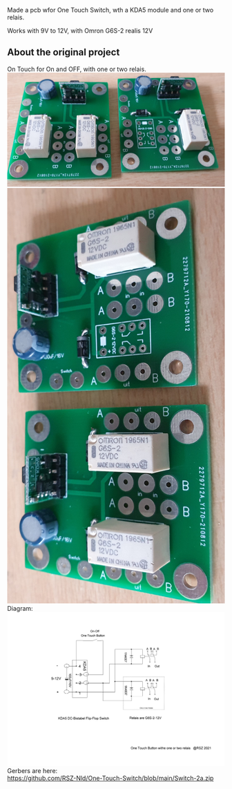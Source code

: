 Made a pcb wfor One Touch Switch, wth a KDA5 module and one or two relais.

Works with 9V to 12V, with Omron G6S-2 realis 12V
## About the original project
On Touch for On and OFF, with one or two relais.
![Photo 0](https://github.com/RSZ-Nld/One-Touch-Switch/blob/main/001.jpg)
![Photo 1](https://github.com/RSZ-Nld/One-Touch-Switch/blob/main/002.jpg)
Diagram:
![Photo 2](https://github.com/RSZ-Nld/One-Touch-Switch/blob/main/One%20button_On_Off_Switch.JPG)
Gerbers are here:  
https://github.com/RSZ-Nld/One-Touch-Switch/blob/main/Switch-2a.zip
